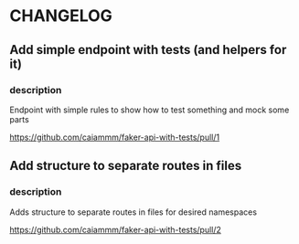 # CHANGELOG
## Add simple endpoint with tests (and helpers for it)
### description
Endpoint with simple rules to show how to test something and mock some parts

https://github.com/caiammm/faker-api-with-tests/pull/1

## Add structure to separate routes in files
### description
Adds structure to separate routes in files for desired namespaces

https://github.com/caiammm/faker-api-with-tests/pull/2
